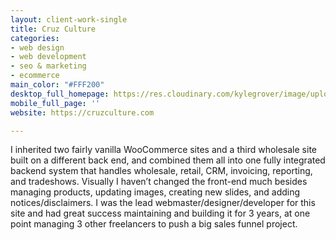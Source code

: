 ```yaml
---
layout: client-work-single
title: Cruz Culture
categories:
- web design
- web development
- seo & marketing
- ecommerce
main_color: "#FFF200"
desktop_full_homepage: https://res.cloudinary.com/kylegrover/image/upload/./v1554059630/screencapture-cruzculture-2018-04-01-08_22_43.png
mobile_full_page: ''
website: https://cruzculture.com

---
```

I inherited two fairly vanilla WooCommerce sites and a third wholesale site built on a different back end, and combined them all into one fully integrated backend system that handles wholesale, retail, CRM, invoicing, reporting, and tradeshows. Visually I haven’t changed the front-end much besides managing products, updating images, creating new slides, and adding notices/disclaimers. I was the lead webmaster/designer/developer for this site and had great success maintaining and building it for 3 years, at one point managing 3 other freelancers to push a big sales funnel project.